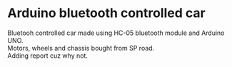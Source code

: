 # Arduino bluetooth controlled car
Bluetooh controlled car made using HC-05 bluetooth module and Arduino UNO.    
Motors, wheels and chassis bought from SP road.     
Adding report cuz why not.
